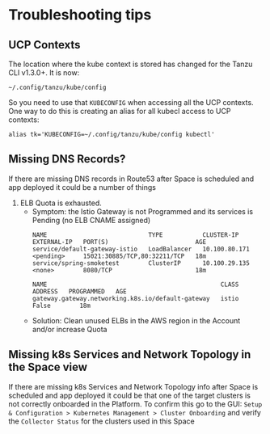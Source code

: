 # Troubleshooting tips

## UCP Contexts
The location where the kube context is stored has changed for the Tanzu CLI v1.3.0+. It is now:
```
~/.config/tanzu/kube/config
```
So you need to use that `KUBECONFIG` when accessing all the UCP contexts. One way to do this is creating an alias for all kubecl access to UCP contexts:
```
alias tk='KUBECONFIG=~/.config/tanzu/kube/config kubectl'
```

## Missing DNS Records?
If there are missing DNS records in Route53 after Space is scheduled and app deployed it could be a number of things
1. ELB Quota is exhausted.
    - Symptom: the Istio Gateway is not Programmed and its services is Pending (no ELB CNAME assigned)
        ```
        NAME                            TYPE           CLUSTER-IP      EXTERNAL-IP   PORT(S)                        AGE
        service/default-gateway-istio   LoadBalancer   10.100.80.171   <pending>     15021:30885/TCP,80:32211/TCP   18m
        service/spring-smoketest        ClusterIP      10.100.29.135   <none>        8080/TCP                       18m

        NAME                                                CLASS   ADDRESS   PROGRAMMED   AGE
        gateway.gateway.networking.k8s.io/default-gateway   istio             False        18m
        ```
    - Solution:
        Clean unused ELBs in the AWS region in the Account and/or increase Quota

## Missing k8s Services and Network Topology in the Space view
If there are missing k8s Services and Network Topology info after Space is scheduled and app deployed it could be that one of the target clusters is not correctly onboarded in the Platform. To confirm this go to the GUI: `Setup & Configuration > Kubernetes Management > Cluster Onboarding` and verify the `Collector Status` for the clusters used in this Space


